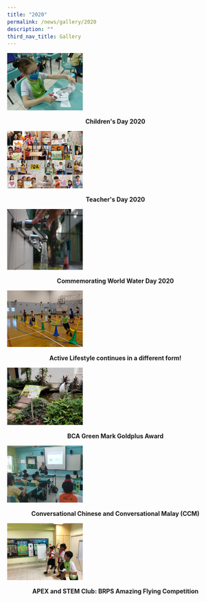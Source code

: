 ```yaml
---
title: "2020"
permalink: /news/gallery/2020
description: ""
third_nav_title: Gallery
---
```

<p><a href="https://www.facebook.com/Blangah-Rise-Primary-School-1143547012326368/photos?tab=album&album_id=4111181838896189&ref=page_internal">
<img style="width: 35%;" src="/images/20cd.jpg" />
</a></p>
<p class="fl-heading" style="text-align: center;"><strong><span class="fl-heading-text">Children's Day 2020</span></strong></p>

<p><a href="https://www.facebook.com/Blangah-Rise-Primary-School-1143547012326368/photos?tab=album&album_id=4021430917871282&ref=page_internal">
<img style="width: 35%;" src="/images/20td.png" />
</a></p>
<p class="fl-heading" style="text-align: center;"><strong><span class="fl-heading-text">Teacher's Day 2020</span></strong></p>

<p><a href="https://www.facebook.com/Blangah-Rise-Primary-School-1143547012326368/photos?tab=album&album_id=3445056052175441&ref=page_internal">
<img style="width: 35%;" src="/images/20wwd.jpg" />
</a></p>
<p class="fl-heading" style="text-align: center;"><strong><span class="fl-heading-text">Commemorating World Water Day 2020</span></strong></p>

<p><a href="https://www.facebook.com/Blangah-Rise-Primary-School-1143547012326368/photos?tab=album&album_id=3445026825511697&ref=page_internal">
<img style="width: 35%;" src="/images/20al.jpg" />
</a></p>
<p class="fl-heading" style="text-align: center;"><strong><span class="fl-heading-text">Active Lifestyle continues in a different form!</span></strong></p>

<p><a href="https://www.facebook.com/Blangah-Rise-Primary-School-1143547012326368/photos?tab=album&album_id=3439557252725321&ref=page_internal">
<img style="width: 35%;" src="/images/20bca.jpg" />
</a></p>
<p class="fl-heading" style="text-align: center;"><strong><span class="fl-heading-text">BCA Green Mark Goldplus Award</span></strong></p>

<p><a href="https://www.facebook.com/Blangah-Rise-Primary-School-1143547012326368/photos?tab=album&album_id=3437491739598539&ref=page_internal">
<img style="width: 35%;" src="/images/20ccm.jpg" />
</a></p>
<p class="fl-heading" style="text-align: center;"><strong><span class="fl-heading-text">Conversational Chinese and Conversational Malay (CCM)</span></strong></p>

<p><a href="https://www.facebook.com/Blangah-Rise-Primary-School-1143547012326368/photos?tab=album&album_id=3437320049615708&ref=page_internal">
<img style="width: 35%;" src="/images/20apex.jpg" />
</a></p>
<p class="fl-heading" style="text-align: center;"><strong><span class="fl-heading-text">APEX and STEM Club: BRPS Amazing Flying Competition</span></strong></p>
